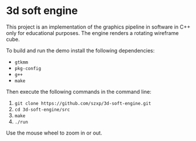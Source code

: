 # 3d soft engine

This project is an implementation of the graphics pipeline in software in C++ only for educational purposes. The engine renders a rotating wireframe cube.

To build and run the demo install the following dependencies:
  * `gtkmm`
  * `pkg-config`
  * `g++`
  * `make`
  
Then execute the following commands in the command line:
  1. `git clone https://github.com/szxp/3d-soft-engine.git` 
  2. `cd 3d-soft-engine/src`
  3. `make`
  4. `./run`

Use the mouse wheel to zoom in or out.

